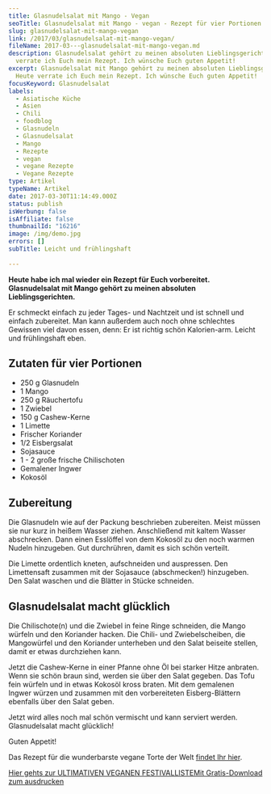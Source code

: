 ```yaml
---
title: Glasnudelsalat mit Mango - Vegan
seoTitle: Glasnudelsalat mit Mango - vegan - Rezept für vier Portionen
slug: glasnudelsalat-mit-mango-vegan
link: /2017/03/glasnudelsalat-mit-mango-vegan/
fileName: 2017-03---glasnudelsalat-mit-mango-vegan.md
description: Glasnudelsalat gehört zu meinen absoluten Lieblingsgerichten. Heute
  verrate ich Euch mein Rezept. Ich wünsche Euch guten Appetit!
excerpt: Glasnudelsalat mit Mango gehört zu meinen absoluten Lieblingsgerichten.
  Heute verrate ich Euch mein Rezept. Ich wünsche Euch guten Appetit!
focusKeyword: Glasnudelsalat
labels:
  - Asiatische Küche
  - Asien
  - Chili
  - foodblog
  - Glasnudeln
  - Glasnudelsalat
  - Mango
  - Rezepte
  - vegan
  - vegane Rezepte
  - Vegane Rezepte
type: Artikel
typeName: Artikel
date: 2017-03-30T11:14:49.000Z
status: publish
isWerbung: false
isAffiliate: false
thumbnailId: "16216"
image: /img/demo.jpg
errors: []
subTitle: Leicht und frühlingshaft
  
---
```


**Heute habe ich mal wieder ein Rezept für Euch vorbereitet. Glasnudelsalat mit
Mango gehört zu meinen absoluten Lieblingsgerichten.**

Er schmeckt einfach zu jeder Tages- und Nachtzeit und ist schnell und einfach
zubereitet. Man kann außerdem auch noch ohne schlechtes Gewissen viel davon
essen, denn: Er ist richtig schön Kalorien-arm. Leicht und frühlingshaft eben.

## Zutaten für vier Portionen

- 250 g Glasnudeln
- 1 Mango
- 250 g Räuchertofu
- 1 Zwiebel
- 150 g Cashew-Kerne
- 1 Limette
- Frischer Koriander
- 1/2 Eisbergsalat
- Sojasauce
- 1 - 2 große frische Chilischoten
- Gemalener Ingwer
- Kokosöl

## Zubereitung

Die Glasnudeln wie auf der Packung beschrieben zubereiten. Meist müssen sie nur
kurz in heißem Wasser ziehen. Anschließend mit kaltem Wasser abschrecken. Dann
einen Esslöffel von dem Kokosöl zu den noch warmen Nudeln hinzugeben. Gut
durchrühren, damit es sich schön verteilt.

Die Limette ordentlich kneten, aufschneiden und auspressen. Den Limettensaft
zusammen mit der Sojasauce (abschmecken!) hinzugeben. Den Salat waschen und die
Blätter in Stücke schneiden.

## Glasnudelsalat macht glücklich

Die Chilischote(n) und die Zwiebel in feine Ringe schneiden, die Mango würfeln
und den Koriander hacken. Die Chili- und Zwiebelscheiben, die Mangowürfel und
den Koriander unterheben und den Salat beiseite stellen, damit er etwas
durchziehen kann.

Jetzt die Cashew-Kerne in einer Pfanne ohne Öl bei starker Hitze anbraten. Wenn
sie schön braun sind, werden sie über den Salat gegeben. Das Tofu fein würfeln
und in etwas Kokosöl kross braten. Mit dem gemalenen Ingwer würzen und zusammen
mit den vorbereiteten Eisberg-Blättern ebenfalls über den Salat geben.

Jetzt wird alles noch mal schön vermischt und kann serviert werden.
Glasnudelsalat macht glücklich!

Guten Appetit!

Das Rezept für die wunderbarste vegane Torte der Welt
[findet Ihr hier](/2014/09/die-wunderbarste-vegane-torte-der-welt/).

[Hier gehts zur ULTIMATIVEN VEGANEN FESTIVALLISTEMit Gratis-Download zum ausdrucken](/2015/03/die-ultimative-vegane-festivalliste)

  